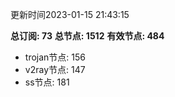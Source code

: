 更新时间2023-01-15 21:43:15

**总订阅: 73**
**总节点: 1512**
**有效节点: 484**
- trojan节点: 156
- v2ray节点: 147
- ss节点: 181
